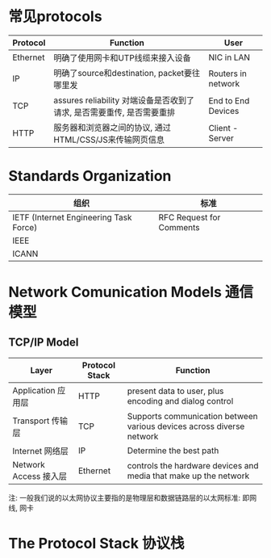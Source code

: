 # 常见protocols
| Protocol | Function   | User |
| ------------ | ------------ | ---- |
| Ethernet  | 明确了使用网卡和UTP线缆来接入设备  | NIC in LAN |
| IP  | 明确了source和destination, packet要往哪里发  | Routers in network|
| TCP  | assures reliability 对端设备是否收到了请求, 是否需要重传, 是否需要重排  | End to End Devices |
| HTTP |服务器和浏览器之间的协议, 通过HTML/CSS/JS来传输网页信息 | Client - Server |
 
# Standards Organization 
| 组织 | 标准  |
| ------------ | ------------ |
| IETF (Internet Engineering Task Force) | RFC Request for Comments  |
| IEEE  |   |
| ICANN ||

# Network Comunication Models 通信模型
## TCP/IP Model
| Layer | Protocol Stack  | Function |
| ------------ | ------------ | --|
| Application 应用层  | HTTP  | present data to user, plus encoding and dialog control|
| Transport 传输层  | TCP  | Supports communication between various devices across diverse network|
| Internet 网络层  | IP   | Determine the best path |
| Network Access 接入层 | Ethernet | controls the hardware devices and media that make up the network|

注: 一般我们说的以太网协议主要指的是物理层和数据链路层的以太网标准: 即网线, 网卡


# The Protocol Stack 协议栈


